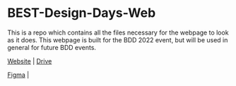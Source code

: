 # BEST-Design-Days-Web

This is a repo which contains all the files necessary for the webpage to look as it does. This webpage is built for the BDD 2022 event, but will be used in general for future BDD events. 

[Website](https://designdays.best.hr/) | 
[Drive](https://drive.google.com/drive/folders/1Cmoeci9hM1g1tvxTeS1Q_BLsaG3GIh17?usp=sharing)

[Figma](https://www.figma.com/file/r7ZYVRrVMpfYC55CLsjKpd/Untitled?node-id=0%3A1) | 
